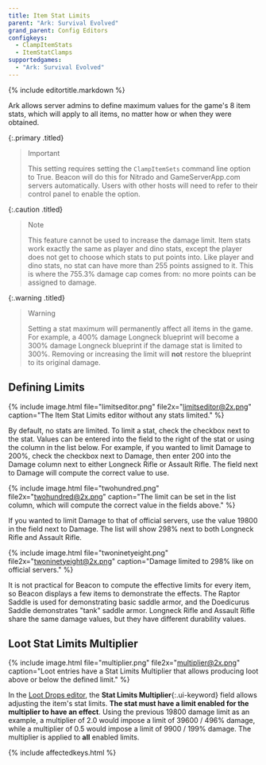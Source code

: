 ```yaml
---
title: Item Stat Limits
parent: "Ark: Survival Evolved"
grand_parent: Config Editors
configkeys:
  - ClampItemStats
  - ItemStatClamps
supportedgames:
  - "Ark: Survival Evolved"
---
```

{% include editortitle.markdown %}

Ark allows server admins to define maximum values for the game's 8 item stats, which will apply to all items, no matter how or when they were obtained.

{:.primary .titled}
> Important
> 
> This setting requires setting the `ClampItemSets` command line option to True. Beacon will do this for Nitrado and GameServerApp.com servers automatically. Users with other hosts will need to refer to their control panel to enable the option.

{:.caution .titled}
> Note
> 
> This feature cannot be used to increase the damage limit. Item stats work exactly the same as player and dino stats, except the player does not get to choose which stats to put points into. Like player and dino stats, no stat can have more than 255 points assigned to it. This is where the 755.3% damage cap comes from: no more points can be assigned to damage.

{:.warning .titled}
> Warning
>
> Setting a stat maximum will permanently affect all items in the game. For example, a 400% damage Longneck blueprint will become a 300% damage Longneck blueprint if the damage stat is limited to 300%. Removing or increasing the limit will **not** restore the blueprint to its original damage.

## Defining Limits

{% include image.html file="limitseditor.png" file2x="limitseditor@2x.png" caption="The Item Stat Limits editor without any stats limited." %}

By default, no stats are limited. To limit a stat, check the checkbox next to the stat. Values can be entered into the field to the right of the stat or using the column in the list below. For example, if you wanted to limit Damage to 200%, check the checkbox next to Damage, then enter 200 into the Damage column next to either Longneck Rifle or Assault Rifle. The field next to Damage will compute the correct value to use.

{% include image.html file="twohundred.png" file2x="twohundred@2x.png" caption="The limit can be set in the list column, which will compute the correct value in the fields above." %}

If you wanted to limit Damage to that of official servers, use the value 19800 in the field next to Damage. The list will show 298% next to both Longneck Rifle and Assault Rifle.

{% include image.html file="twoninetyeight.png" file2x="twoninetyeight@2x.png" caption="Damage limited to 298% like on official servers." %}

It is not practical for Beacon to compute the effective limits for every item, so Beacon displays a few items to demonstrate the effects. The Raptor Saddle is used for demonstrating basic saddle armor, and the Doedicurus Saddle demonstrates "tank" saddle armor. Longneck Rifle and Assault Rifle share the same damage values, but they have different durability values.

## Loot Stat Limits Multiplier

{% include image.html file="multiplier.png" file2x="multiplier@2x.png" caption="Loot entries have a Stat Limits Multiplier that allows producing loot above or below the defined limit." %}

In the [Loot Drops editor](/configs/lootdrops/), the **Stat Limits Multiplier**{:.ui-keyword} field allows adjusting the item's stat limits. **The stat must have a limit enabled for the multiplier to have an effect**. Using the previous 19800 damage limit as an example, a multiplier of 2.0 would impose a limit of 39600 / 496% damage, while a multiplier of 0.5 would impose a limit of 9900 / 199% damage. The multiplier is applied to **all** enabled limits.

{% include affectedkeys.html %}